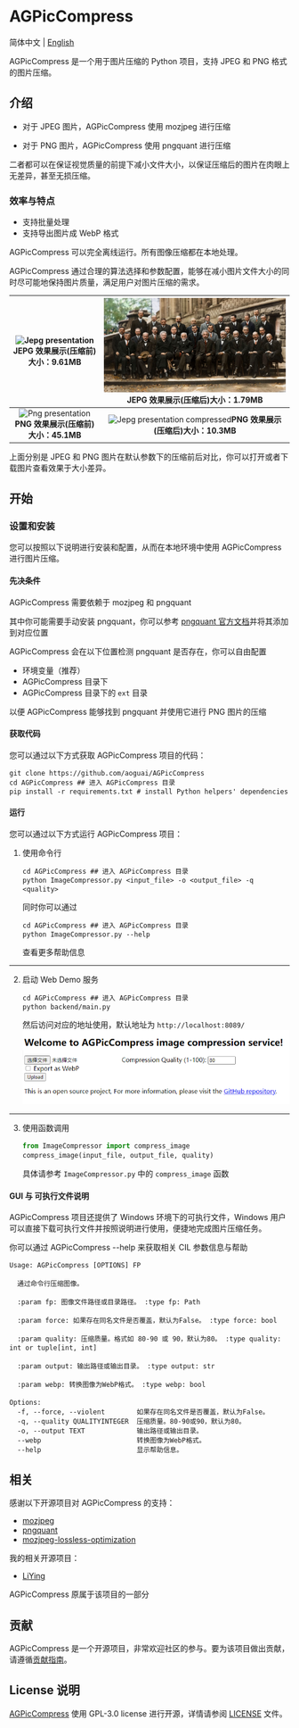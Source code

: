# AGPicCompress

简体中文 | [English](./README-EN.md)

AGPicCompress 是一个用于图片压缩的 Python 项目，支持 JPEG 和 PNG 格式的图片压缩。

## 介绍

- 对于 JPEG 图片，AGPicCompress 使用 mozjpeg 进行压缩

- 对于 PNG 图片，AGPicCompress 使用 pngquant 进行压缩

二者都可以在保证视觉质量的前提下减小文件大小，以保证压缩后的图片在肉眼上无差异，甚至无损压缩。

### 效率与特点

- 支持批量处理
- 支持导出图片成 WebP 格式

AGPicCompress 可以完全离线运行。所有图像压缩都在本地处理。

AGPicCompress 通过合理的算法选择和参数配置，能够在减小图片文件大小的同时尽可能地保持图片质量，满足用户对图片压缩的需求。

| ![Jepg presentation](../images/test.jpg) JEPG 效果展示(压缩前)大小：9.61MB  |  ![Jepg presentation compressed](../images/test_compressed.jpg)JEPG 效果展示(压缩后)大小：1.79MB   |
|:-----------------------------------------------------------------:|:----------------------------------------------------------------------------------------:|
| ![Png presentation](../images/test.png)**PNG 效果展示(压缩前)大小：45.1MB** | ![Jepg presentation compressed](../images/test_compressed.png)**PNG 效果展示(压缩后)大小：10.3MB** |

上面分别是 JPEG 和 PNG 图片在默认参数下的压缩前后对比，你可以打开或者下载图片查看效果于大小差异。


## 开始

### 设置和安装

您可以按照以下说明进行安装和配置，从而在本地环境中使用 AGPicCompress 进行图片压缩。

#### 先决条件

AGPicCompress 需要依赖于 mozjpeg 和 pngquant

其中你可能需要手动安装 pngquant，你可以参考 [pngquant 官方文档](https://pngquant.org/)并将其添加到对应位置

AGPicCompress 会在以下位置检测 pngquant 是否存在，你可以自由配置
- 环境变量（推荐）
- AGPicCompress 目录下
- AGPicCompress 目录下的 `ext` 目录

以便 AGPicCompress 能够找到 pngquant 并使用它进行 PNG 图片的压缩

#### 获取代码

您可以通过以下方式获取 AGPicCompress 项目的代码：

```shell
git clone https://github.com/aoguai/AGPicCompress
cd AGPicCompress ## 进入 AGPicCompress 目录
pip install -r requirements.txt # install Python helpers' dependencies
```

#### 运行

您可以通过以下方式运行 AGPicCompress 项目：

1. 使用命令行
    ```shell
    cd AGPicCompress ## 进入 AGPicCompress 目录
    python ImageCompressor.py <input_file> -o <output_file> -q <quality>
    ```
    同时你可以通过
    ```shell
    cd AGPicCompress ## 进入 AGPicCompress 目录
    python ImageCompressor.py --help
    ```
    查看更多帮助信息

---

2. 启动 Web Demo 服务
    ```shell
    cd AGPicCompress ## 进入 AGPicCompress 目录
    python backend/main.py
    ```
    然后访问对应的地址使用，默认地址为 `http://localhost:8089/`
    ![web_demo](../images/web_demo.png)

---

3. 使用函数调用
    ```python
    from ImageCompressor import compress_image
    compress_image(input_file, output_file, quality)
    ```
   具体请参考 `ImageCompressor.py` 中的 `compress_image` 函数

#### GUI 与 可执行文件说明

AGPicCompress 项目还提供了 Windows 环境下的可执行文件，Windows 用户可以直接下载可执行文件并按照说明进行使用，便捷地完成图片压缩任务。

你可以通过 AGPicCompress --help 来获取相关 CIL 参数信息与帮助
```angular2html
Usage: AGPicCompress [OPTIONS] FP

  通过命令行压缩图像。

  :param fp: 图像文件路径或目录路径。 :type fp: Path

  :param force: 如果存在同名文件是否覆盖，默认为False。 :type force: bool

  :param quality: 压缩质量。格式如 80-90 或 90，默认为80。 :type quality: int or tuple[int, int]

  :param output: 输出路径或输出目录。 :type output: str

  :param webp: 转换图像为WebP格式。 :type webp: bool

Options:
  -f, --force, --violent        如果存在同名文件是否覆盖，默认为False。
  -q, --quality QUALITYINTEGER  压缩质量。80-90或90，默认为80。
  -o, --output TEXT             输出路径或输出目录。
  --webp                        转换图像为WebP格式。
  --help                        显示帮助信息。
```

## 相关

感谢以下开源项目对 AGPicCompress 的支持：

- [mozjpeg](https://github.com/mozilla/mozjpeg)
- [pngquant](https://github.com/kornelski/pngquant)
- [mozjpeg-lossless-optimization](https://github.com/wanadev/mozjpeg-lossless-optimization)

我的相关开源项目：

- [LiYing](https://github.com/aoguai/LiYing)

AGPicCompress 原属于该项目的一部分

## 贡献

AGPicCompress 是一个开源项目，非常欢迎社区的参与。要为该项目做出贡献，请遵循[贡献指南](./CONTRIBUTING.md)。

## License 说明

[AGPicCompress](https://github.com/aoguai/AGPicCompress) 使用 GPL-3.0 license 进行开源，详情请参阅 [LICENSE](../LICENSE) 文件。
